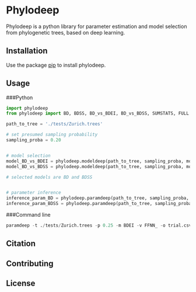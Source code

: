 # Phylodeep

Phylodeep is a python library for parameter estimation and model selection from phylogenetic trees, based on deep learning.

## Installation

Use the package [pip](https://pip.pypa.io/en/stable/) to install phylodeep.

## Usage 

###Python

```python
import phylodeep
from phylodeep import BD, BDSS, BD_vs_BDEI, BD_vs_BDSS, SUMSTATS, FULL

path_to_tree = './tests/Zurich.trees'

# set presumed sampling probability
sampling_proba = 0.20


# model selection
model_BD_vs_BDEI = phylodeep.modeldeep(path_to_tree, sampling_proba, model=BD_vs_BDEI, vector_representation=FULL)
model_BD_vs_BDSS = phylodeep.modeldeep(path_to_tree, sampling_proba, model=BD_vs_BDSS, vector_representation=FULL)

# selected models are BD and BDSS


# parameter inference
inference_param_BD = phylodeep.paramdeep(path_to_tree, sampling_proba, model=BD, vector_representation=FULL)
inference_param_BDSS = phylodeep.paramdeep(path_to_tree, sampling_proba, model=BDSS, vector_representation=FULL)

```

###Command line
```python
paramdeep -t ./tests/Zurich.trees -p 0.25 -m BDEI -v FFNN_ -o trial.csv

```



## Citation


## Contributing


## License
